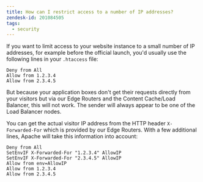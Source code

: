 ```yaml
---
title: How can I restrict access to a number of IP addresses?
zendesk-id: 201084505
tags:
  - security
---
```


If you want to limit access to your website instance to a small number of IP addresses, for example before the official launch, you'd usually use the following lines in your `.htaccess` file:

```
Deny from All
Allow from 1.2.3.4
Allow from 2.3.4.5
```

But because your application boxes don't get their requests directly from your visitors but via our Edge Routers and the Content Cache/Load Balancer, this will not work. The sender will always appear to be one of the Load Balancer nodes.

You can get the actual visitor IP address from the HTTP header `X-Forwarded-For` which is provided by our Edge Routers. With a few additional lines, Apache will take this information into account:

```
Deny from All
SetEnvIF X-Forwarded-For "1.2.3.4" AllowIP
SetEnvIF X-Forwarded-For "2.3.4.5" AllowIP
Allow from env=AllowIP
Allow from 1.2.3.4
Allow from 2.3.4.5
```

